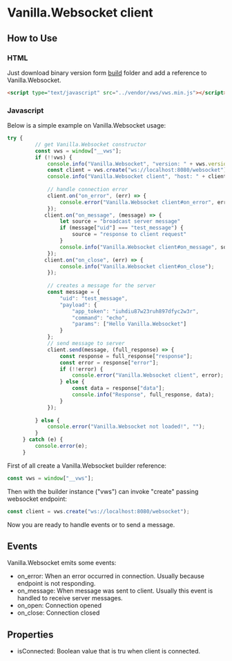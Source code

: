 # Vanilla.Websocket client

## How to Use

### HTML

Just download binary version form [build](https://github.com/angelogeminiani/vanilla.websocket/tree/master/client/build) folder and add a reference 
to Vanilla.Websocket. 

```html 
<script type="text/javascript" src="../vendor/vws/vws.min.js"></script>
```

### Javascript

Below is a simple example on Vanilla.Websocket usage:

```javascript
try {      
         // get Vanilla.Websocket constructor
         const vws = window["__vws"];
         if (!!vws) {
             console.info("Vanilla.Websocket", "version: " + vws.version);
             const client = vws.create("ws://localhost:8080/websocket");
             console.info("Vanilla.Websocket client", "host: " + client.host);
 
             // handle connection error
             client.on("on_error", (err) => {
                 console.error("Vanilla.Websocket client#on_error", err);
             }); 
            client.on("on_message", (message) => {
                 let source = "broadcast server message"
                 if (message["uid"] === "test_message") {
                     source = "response to client request"
                 }
                 console.info("Vanilla.Websocket client#on_message", source, message);
             });
            client.on("on_close", (err) => {
                 console.info("Vanilla.Websocket client#on_close");
             });
 
             // creates a message for the server
             const message = {
                 "uid": "test_message",
                 "payload": {
                     "app_token": "iuhdiu87w23ruh897dfyc2w3r",
                     "command": "echo",
                     "params": ["Hello Vanilla.Websocket"]
                 }
             };
             // send message to server
             client.send(message, (full_response) => {
                 const response = full_response["response"];
                 const error = response["error"];
                 if (!!error) {
                     console.error("Vanilla.Websocket client", error);
                 } else {
                     const data = response["data"];
                     console.info("Response", full_response, data);
                 }
             });
 
         } else {
             console.error("Vanilla.Websocket not loaded!", "");
         }
     } catch (e) {
         console.error(e);
     }
```   

First of all create a Vanilla.Websocket builder reference:
```javascript 
const vws = window["__vws"];
```  
Then with the builder instance ("vws") can invoke "create" passing websocket endpoint:
```javascript 
const client = vws.create("ws://localhost:8080/websocket");
``` 
Now you are ready to handle events or to send a message.

## Events

Vanilla.Websocket emits some events:
* on_error: When an error occurred in connection. Usually because endpoint is not responding.
* on_message: When message was sent to client. Usually this event is handled to receive server messages. 
* on_open: Connection opened
* on_close: Connection closed

## Properties
* isConnected: Boolean value that is tru when client is connected.



